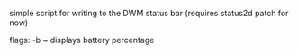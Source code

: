 simple script for writing to the DWM status bar
(requires status2d patch for now)

flags:
	-b ~ displays battery percentage
